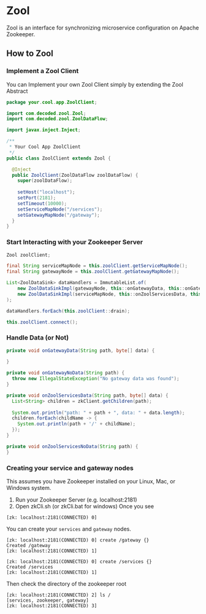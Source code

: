 # Zool
Zool is an interface for synchronizing microservice configuration on Apache Zookeeper.

## How to Zool
### Implement a Zool Client
You can Implement your own Zool Client simply by extending the Zool Abstract

```java
package your.cool.app.ZoolClient;

import com.decoded.zool.Zool;
import com.decoded.zool.ZoolDataFlow;

import javax.inject.Inject;

/**
 * Your Cool App ZoolClient
 */
public class ZoolClient extends Zool {

  @Inject
  public ZoolClient(ZoolDataFlow zoolDataFlow) {
    super(zoolDataFlow);
 
    setHost("localhost");
    setPort(2181);
    setTimeout(10000);
    setServiceMapNode("/services");
    setGatewayMapNode("/gateway");
  }
}
```
### Start Interacting with your Zookeeper Server
```java
Zool zoolClient;

final String serviceMapNode = this.zoolClient.getServiceMapNode();
final String gatewayNode = this.zoolClient.getGatewayMapNode();

List<ZoolDataSink> dataHandlers = ImmutableList.of(
    new ZoolDataSinkImpl(gatewayNode, this::onGatewayData, this::onGatewayNoData),
    new ZoolDataSinkImpl(serviceMapNode, this::onZoolServicesData, this::onZoolServicesNoData)
);

dataHandlers.forEach(this.zoolClient::drain);

this.zoolClient.connect();
``` 

### Handle Data (or Not)
```java
private void onGatewayData(String path, byte[] data) {
  
}

private void onGatewayNoData(String path) {
  throw new IllegalStateException("No gateway data was found");
}

private void onZoolServicesData(String path, byte[] data) {
  List<String> children = zkClient.getChildren(path);
   
  System.out.println("path: " + path + ", data: " + data.length);
  children.forEach(childName -> {
    System.out.println(path + '/' + childName);
  });
}

private void onZoolServicesNoData(String path) {
}
```


### Creating your service and gateway nodes
This assumes you have Zookeeper installed on your Linux, Mac, or Windows system.
1. Run your Zookeeper Server (e.g. localhost:2181)
2. Open zkCli.sh (or zkCli.bat for windows)
Once you see

```[zk: localhost:2181(CONNECTED) 0]```

You can create your `services` and `gateway` nodes.

```
[zk: localhost:2181(CONNECTED) 0] create /gateway {}
Created /gateway
[zk: localhost:2181(CONNECTED) 1]

[zk: localhost:2181(CONNECTED) 0] create /services {}
Created /services
[zk: localhost:2181(CONNECTED) 1]
```

Then check the directory of the zookeeper root
```
[zk: localhost:2181(CONNECTED) 2] ls /
[services, zookeeper, gateway]
[zk: localhost:2181(CONNECTED) 3]
```

